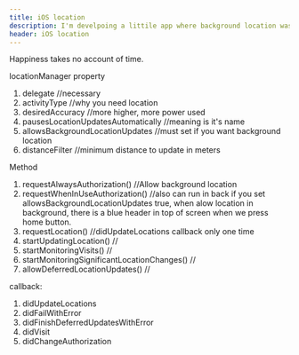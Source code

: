 ```yaml
---
title: iOS location
description: I'm develpoing a littile app where background location was used.So I put basic knowledgement and some confusion in there.
header: iOS location
---
```


Happiness takes no account of time.

locationManager property

1. delegate //necessary
2. activityType //why you need location
3. desiredAccuracy //more higher, more power used
4. pausesLocationUpdatesAutomatically //meaning is it's name
5. allowsBackgroundLocationUpdates //must set if you want background location
6. distanceFilter //minimum distance to update in meters

Method
1. requestAlwaysAuthorization() //Allow background location
2. requestWhenInUseAuthorization() //also can run in back if you set allowsBackgroundLocationUpdates true, when alow location in background, there is a blue header in top of screen when we press home button.
3. requestLocation() //didUpdateLocations callback only one time
4. startUpdatingLocation() //
5. startMonitoringVisits() //
6. startMonitoringSignificantLocationChanges() //
7. allowDeferredLocationUpdates() //

callback:
1. didUpdateLocations
2. didFailWithError
3. didFinishDeferredUpdatesWithError
4. didVisit
5. didChangeAuthorization